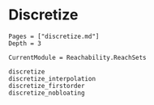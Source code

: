 # Discretize

```@contents
Pages = ["discretize.md"]
Depth = 3
```

```@meta
CurrentModule = Reachability.ReachSets
```

```@docs
discretize
discretize_interpolation
discretize_firstorder
discretize_nobloating
```
